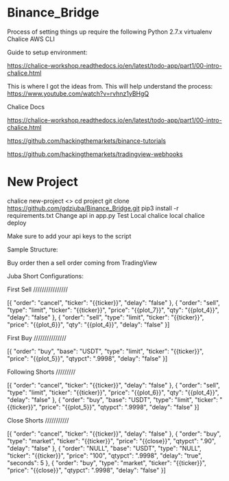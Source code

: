 # Binance_Bridge

Process of setting things up require the following
Python 2.7.x
virtualenv
Chalice
AWS CLI


Guide to setup environment:

https://chalice-workshop.readthedocs.io/en/latest/todo-app/part1/00-intro-chalice.html

This is where I got the ideas from.  This will help understand the process:
https://www.youtube.com/watch?v=rvhnz1yBHgQ

Chalice Docs
 
https://chalice-workshop.readthedocs.io/en/latest/todo-app/part1/00-intro-chalice.html

https://github.com/hackingthemarkets/binance-tutorials

https://github.com/hackingthemarkets/tradingview-webhooks


# New Project



chalice new-project <<Project Name>>
cd project
git clone https://github.com/gdziuba/Binance_Bridge.git
pip3 install -r requirements.txt
Change api in app.py
Test Local
chalice local 
chalice deploy

Make sure to add your api keys to the script

Sample Structure:

Buy order then a sell order coming from TradingView

Juba Short Configurations:

First Sell ////////////////

[{
"order": "cancel",
"ticker": "{{ticker}}",
"delay": "false"
},
{
"order": "sell",
"type": "limit",
"ticker": "{{ticker}}",
"price": "{{plot_7}}",
"qty": "{{plot_4}}",
"delay": "false"
},
{
"order": "sell",
"type": "limit",
"ticker": "{{ticker}}",
"price": "{{plot_6}}",
"qty": "{{plot_4}}",
"delay": "false"
}]


First Buy ///////////////

[{
"order": "buy",
"base": "USDT",
"type": "limit",
"ticker": "{{ticker}}",
"price": "{{plot_5}}",
"qtypct": ".9998",
"delay": "false"
}]

Following Shorts /////////


[{
"order": "cancel",
"ticker": "{{ticker}}",
"delay": "false"
},
{
"order": "sell",
"type": "limit",
"ticker": "{{ticker}}",
"price": "{{plot_6}}",
"qty": "{{plot_4}}",
"delay": "false"
},
{
"order": "buy",
"base": "USDT",
"type": "limit",
"ticker": "{{ticker}}",
"price": "{{plot_5}}",
"qtypct": ".9998",
"delay": "false"
}]

Close Shorts ///////////

[{
"order": "cancel",
"ticker": "{{ticker}}",
"delay": "false"
},
{
"order": "buy",
"type": "market",
"ticker": "{{ticker}}",
"price": "{{close}}",
"qtypct": ".90",
"delay": "false"
},
{
"order": "NULL",
"base": "USDT",
"type": "NULL",
"ticker": "{{ticker}}",
"price": "100",
"qtypct": ".9998",
"delay": "true",
"seconds": 5
},
{
"order": "buy",
"type": "market",
"ticker": "{{ticker}}",
"price": "{{close}}",
"qtypct": ".9998",
"delay": "false"
}]